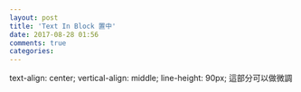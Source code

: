 ```yaml
---
layout: post
title: 'Text In Block 置中'
date: 2017-08-28 01:56
comments: true
categories: 
---
```

text-align: center;
vertical-align: middle;
line-height: 90px;      這部分可以做微調